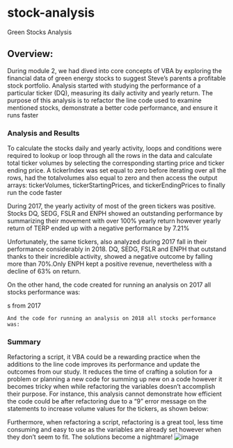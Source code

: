# stock-analysis
Green Stocks Analysis

## Overview:
During module 2, we had dived into core concepts of VBA by exploring the financial data of green energy stocks to suggest Steve’s parents a profitable stock portfolio. Analysis started with studying the performance of a particular ticker (DQ), measuring its daily activity and yearly return. The purpose of this analysis is to refactor the line code used to examine mentioned stocks, demonstrate a better code performance, and ensure it runs faster

### Analysis and Results
To calculate the stocks daily and yearly activity, loops and conditions were required to lookup or loop through all the rows in the data and calculate total ticker volumes by selecting the corresponding starting price and ticker ending price. A tickerIndex was set equal to zero before iterating over all the rows, had the totalvolumes also equal to zero and  then access the output arrays: tickerVolumes, tickerStartingPrices, and tickerEndingPrices to finally run the code faster

 



 


During 2017, the yearly activity of most of the green tickers was positive. Stocks DQ, SEDG, FSLR and ENPH showed an outstanding performance by summarizing their movement with over 100% yearly return however yearly return of TERP ended up with a negative performance by 7.21%
 

Unfortunately, the same tickers, also analyzed during 2017 fall in their performance considerably in 2018. DQ, SEDG, FSLR and ENPH that outstand thanks to their incredible activity, showed a negative outcome by falling more than 70%.Only ENPH kept a positive revenue, nevertheless with a decline of 63% on return. 
 




On the other hand, the code created for running an analysis on 2017 all stocks performance was:





s from 2017 







	And the code for running an analysis on 2018 all stocks performance was:	














### Summary
Refactoring a script, it VBA could be a rewarding practice when the additions to the line code improves its performance and update the outcomes from our study. It reduces the time of crafting a solution for a problem or planning a new code for summing up new on a code however it becomes tricky when while refactoring the variables doesn’t accomplish their purpose. For instance, this analysis cannot demonstrate how efficient the code could be after refactoring due to a “9” error message on the statements to increase volume values for the tickers, as shown below: 




 



Furthermore, when refactoring a script, refactoring is a great tool, less time consuming and easy to use as the variables are already set however when they don’t seem to fit. The solutions become a nightmare! 
![image](https://user-images.githubusercontent.com/86804185/125226316-dcad7f00-e29e-11eb-815d-9b6758878dd1.png)
